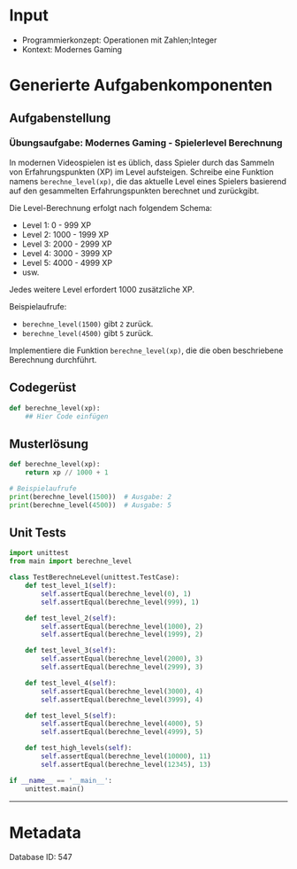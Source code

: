 # Input
- Programmierkonzept: Operationen mit Zahlen;Integer
- Kontext: Modernes Gaming

# Generierte Aufgabenkomponenten
## Aufgabenstellung
### Übungsaufgabe: Modernes Gaming - Spielerlevel Berechnung

In modernen Videospielen ist es üblich, dass Spieler durch das Sammeln von Erfahrungspunkten (XP) im Level aufsteigen. Schreibe eine Funktion namens `berechne_level(xp)`, die das aktuelle Level eines Spielers basierend auf den gesammelten Erfahrungspunkten berechnet und zurückgibt.

Die Level-Berechnung erfolgt nach folgendem Schema:
- Level 1: 0 - 999 XP
- Level 2: 1000 - 1999 XP
- Level 3: 2000 - 2999 XP
- Level 4: 3000 - 3999 XP
- Level 5: 4000 - 4999 XP
- usw.

Jedes weitere Level erfordert 1000 zusätzliche XP.

Beispielaufrufe:
- `berechne_level(1500)` gibt `2` zurück.
- `berechne_level(4500)` gibt `5` zurück.

Implementiere die Funktion `berechne_level(xp)`, die die oben beschriebene Berechnung durchführt.

## Codegerüst
```python
def berechne_level(xp):
    ## Hier Code einfügen
```

## Musterlösung
```python
def berechne_level(xp):
    return xp // 1000 + 1

# Beispielaufrufe
print(berechne_level(1500))  # Ausgabe: 2
print(berechne_level(4500))  # Ausgabe: 5
```

## Unit Tests
```python
import unittest
from main import berechne_level

class TestBerechneLevel(unittest.TestCase):
    def test_level_1(self):
        self.assertEqual(berechne_level(0), 1)
        self.assertEqual(berechne_level(999), 1)

    def test_level_2(self):
        self.assertEqual(berechne_level(1000), 2)
        self.assertEqual(berechne_level(1999), 2)

    def test_level_3(self):
        self.assertEqual(berechne_level(2000), 3)
        self.assertEqual(berechne_level(2999), 3)

    def test_level_4(self):
        self.assertEqual(berechne_level(3000), 4)
        self.assertEqual(berechne_level(3999), 4)

    def test_level_5(self):
        self.assertEqual(berechne_level(4000), 5)
        self.assertEqual(berechne_level(4999), 5)

    def test_high_levels(self):
        self.assertEqual(berechne_level(10000), 11)
        self.assertEqual(berechne_level(12345), 13)

if __name__ == '__main__':
    unittest.main()
```
___
# Metadata
Database ID: 547

